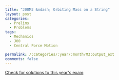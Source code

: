 ```yaml
---
title: "J00M3 &ndash; Orbiting Mass on a String"
layout: post
categories:
  - Prelims
  - Problems
tags:
  - Mechanics
  - J00
  - Central Force Motion

permalink: /:categories/:year/:month/M3:output_ext
comments: false
---
```

<object data="2000J3M.pdf" type="application/pdf" width="100%" height="500"></object>
<div class="message"><a href='https://princetonprelim.com/prelim/4/'>Check for solutions to this year's exam</a></div>